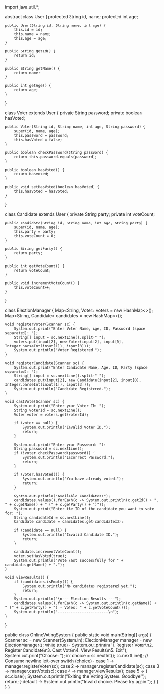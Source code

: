 import java.util.*;

abstract class User {
    protected String id, name;
    protected int age;

    public User(String id, String name, int age) {
        this.id = id;
        this.name = name;
        this.age = age;
    }

    public String getId() {
        return id;
    }

    public String getName() {
        return name;
    }

    public int getAge() {
        return age;
    }
}

class Voter extends User {
    private String password;
    private boolean hasVoted;

    public Voter(String id, String name, int age, String password) {
        super(id, name, age);
        this.password = password;
        this.hasVoted = false;
    }

    public boolean checkPassword(String password) {
        return this.password.equals(password);
    }

    public boolean hasVoted() {
        return hasVoted;
    }

    public void setHasVoted(boolean hasVoted) {
        this.hasVoted = hasVoted;
    }
}

class Candidate extends User {
    private String party;
    private int voteCount;

    public Candidate(String id, String name, int age, String party) {
        super(id, name, age);
        this.party = party;
        this.voteCount = 0;
    }

    public String getParty() {
        return party;
    }

    public int getVoteCount() {
        return voteCount;
    }

    public void incrementVoteCount() {
        this.voteCount++;
    }
}

class ElectionManager {
    Map<String, Voter> voters = new HashMap<>();
    Map<String, Candidate> candidates = new HashMap<>();

    void registerVoter(Scanner sc) {
        System.out.print("Enter Voter Name, Age, ID, Password (space separated): ");
        String[] input = sc.nextLine().split(" ");
        voters.put(input[2], new Voter(input[2], input[0], Integer.parseInt(input[1]), input[3]));
        System.out.println("Voter Registered.");
    }

    void registerCandidate(Scanner sc) {
        System.out.print("Enter Candidate Name, Age, ID, Party (space separated): ");
        String[] input = sc.nextLine().split(" ");
        candidates.put(input[2], new Candidate(input[2], input[0], Integer.parseInt(input[1]), input[3]));
        System.out.println("Candidate Registered.");
    }

    void castVote(Scanner sc) {
        System.out.print("Enter your Voter ID: ");
        String voterId = sc.nextLine();
        Voter voter = voters.get(voterId);

        if (voter == null) {
            System.out.println("Invalid Voter ID.");
            return;
        }

        System.out.print("Enter your Password: ");
        String password = sc.nextLine();
        if (!voter.checkPassword(password)) {
            System.out.println("Incorrect Password.");
            return;
        }

        if (voter.hasVoted()) {
            System.out.println("You have already voted.");
            return;
        }

        System.out.println("Available Candidates:");
        candidates.values().forEach(c -> System.out.println(c.getId() + ". " + c.getName() + " (" + c.getParty() + ")"));
        System.out.print("Enter the ID of the candidate you want to vote for: ");
        String candidateId = sc.nextLine();
        Candidate candidate = candidates.get(candidateId);

        if (candidate == null) {
            System.out.println("Invalid Candidate ID.");
            return;
        }

        candidate.incrementVoteCount();
        voter.setHasVoted(true);
        System.out.println("Vote cast successfully for " + candidate.getName() + ".");
    }

    void viewResults() {
        if (candidates.isEmpty()) {
            System.out.println("No candidates registered yet.");
            return;
        }
        System.out.println("\n--- Election Results ---");
        candidates.values().forEach(c -> System.out.println(c.getName() + " (" + c.getParty() + ") - Votes: " + c.getVoteCount()));
        System.out.println("-----------------------\n");
    }
}

public class OnlineVotingSystem {
    public static void main(String[] args) {
        Scanner sc = new Scanner(System.in);
        ElectionManager manager = new ElectionManager();
        while (true) {
            System.out.println("1. Register Voter\n2. Register Candidate\n3. Cast Vote\n4. View Results\n5. Exit");
            System.out.print("Choose: ");
            int choice = sc.nextInt();
            sc.nextLine(); // Consume newline left-over
            switch (choice) {
                case 1 -> manager.registerVoter(sc);
                case 2 -> manager.registerCandidate(sc);
                case 3 -> manager.castVote(sc);
                case 4 -> manager.viewResults();
                case 5 -> {
                    sc.close();
                    System.out.println("Exiting the Voting System. Goodbye!");
                    return;
                }
                default -> System.out.println("Invalid choice. Please try again.");
            }
        }
    }
}
